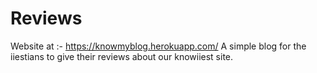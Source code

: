 # Reviews
Website at :- https://knowmyblog.herokuapp.com/
A simple blog for the iiestians to give their reviews about our knowiiest site.
